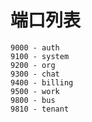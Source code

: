 # 端口列表
```text
9000 - auth
9100 - system
9200 - org
9300 - chat
9400 - billing
9500 - work
9800 - bus
9810 - tenant
```

